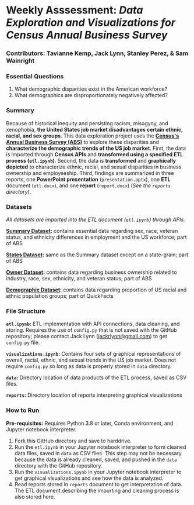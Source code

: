 # **Weekly Asssessment:** *Data Exploration and Visualizations for Census Annual Business Survey*
### **Contributors:** Tavianne Kemp, Jack Lynn, Stanley Perez, & Sam Wainright

### **Essential Questions**

1. What demographic disparities exist in the American workforce?
2. What demographics are disproportionately negatively affected?

### **Summary**

Because of historical inequity and persisting racism, misogyny, and xenophobia, **the United States job market disadvantages certain ethnic, racial, and sex groups**. This data exploration project uses the [**Census's Annual Business Survey (ABS)**](https://www.census.gov/data/developers/data-sets/abs.2019.html) to explore these disparities and **characterize the demographic trends of the US job market**. First, the data is imported through **Census APIs** and **transformed using a specified ETL process (`etl.ipynb`)**. Second, the data is **transformed** and **graphically depicted** to characterize ethnic, racial, and sexual disparities in business ownership and employeeship. Third, findings are summarized in three reports, one **PowerPoint presentation** (`presentation.pptx`), one **ETL** document (`etl.docx`), and one **report** (`report.docx`) (*See the `reports` directory*).

### **Datasets**

*All datasets are imported into the ETL document (`etl.ipynb`) through APIs.*

**[Summary Dataset](https://api.census.gov/data/2018/abscs.html):** contains essential data regarding sex, race, veteran status, and ethnicity differences in employment and the US workforce; part of ABS

**[States Dataset](https://api.census.gov/data/2018/abscs.html):** same as the Summary dataset except on a state-grain; part of ABS

**[Owner Dataset](https://api.census.gov/data/2018/abscbo.html):** contains data regarding business ownership related to industry, race, sex, ethnicity, and veteran status; part of ABS

**[Demographic Dataset](https://www.census.gov/quickfacts/fact/table/US/PST045221):** contains data regarding proportion of US racial and ethnic population groups; part of QuickFacts

### **File Structure**

**`etl.ipynb`:** ETL implementation with API connections, data cleaning, and storing. Requires the use of `config.py` that is not saved with the GitHub repository; please contact Jack Lynn (jackrlynn@gmail.com) to get `config.py` file.

**`visualizations.ipynb`:** Contains four sets of graphical representations of overall, racial, ethnic, and sexual trends in the US job market. Does not require `config.py` so long as data is properly stored in `data` directory.

**`data`:** Directory location of data products of the ETL process, saved as CSV files.

**`reports`:** Directory location of reports interpreting graphical visualizations

### **How to Run**

**Pre-requisites:** Requires Python 3.8 or later, Conda environment, and Jupyter notebook interpreter.

1. Fork this GitHub directory and save to harddrive.
2. Run the `etl.ipynb` in your Jupyter notebook interpreter to form cleaned data files, saved in `data` as CSV files. This step may not be necessary because the data is already cleaned, saved, and pushed in the `data` directory with the GitHub repository.
3. Run the `visualizations.ipynb` in your Jupyter notebook interpreter to get graphical visualizations and see how the data is analyzed.
4. Read reports stored in `reports` document to get interpretation of data. The ETL document describing the importing and cleaning process is also stored here.
